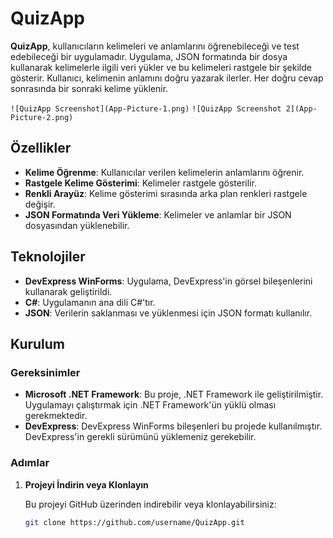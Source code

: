# QuizApp

**QuizApp**, kullanıcıların kelimeleri ve anlamlarını öğrenebileceği ve test edebileceği bir uygulamadır. Uygulama, JSON formatında bir dosya kullanarak kelimelerle ilgili veri yükler ve bu kelimeleri rastgele bir şekilde gösterir. Kullanıcı, kelimenin anlamını doğru yazarak ilerler. Her doğru cevap sonrasında bir sonraki kelime yüklenir.

`![QuizApp Screenshot](App-Picture-1.png)`
`![QuizApp Screenshot 2](App-Picture-2.png)`
## Özellikler

- **Kelime Öğrenme**: Kullanıcılar verilen kelimelerin anlamlarını öğrenir.
- **Rastgele Kelime Gösterimi**: Kelimeler rastgele gösterilir.
- **Renkli Arayüz**: Kelime gösterimi sırasında arka plan renkleri rastgele değişir.
- **JSON Formatında Veri Yükleme**: Kelimeler ve anlamlar bir JSON dosyasından yüklenebilir.

## Teknolojiler

- **DevExpress WinForms**: Uygulama, DevExpress'in görsel bileşenlerini kullanarak geliştirildi.
- **C#**: Uygulamanın ana dili C#'tır.
- **JSON**: Verilerin saklanması ve yüklenmesi için JSON formatı kullanılır.

## Kurulum

### Gereksinimler

- **Microsoft .NET Framework**: Bu proje, .NET Framework ile geliştirilmiştir. Uygulamayı çalıştırmak için .NET Framework'ün yüklü olması gerekmektedir.
- **DevExpress**: DevExpress WinForms bileşenleri bu projede kullanılmıştır. DevExpress'in gerekli sürümünü yüklemeniz gerekebilir.

### Adımlar

1. **Projeyi İndirin veya Klonlayın**

   Bu projeyi GitHub üzerinden indirebilir veya klonlayabilirsiniz:
   
   ```bash
   git clone https://github.com/username/QuizApp.git
